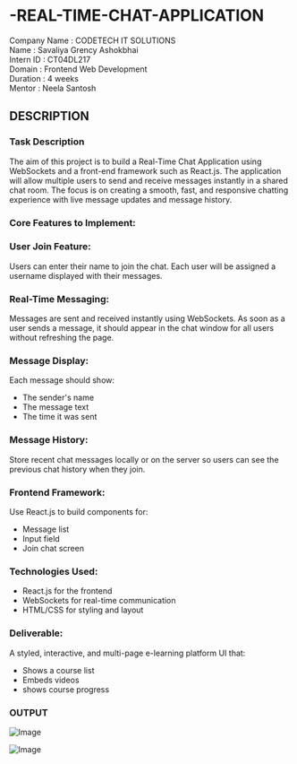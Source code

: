 # -REAL-TIME-CHAT-APPLICATION

Company Name  : CODETECH IT SOLUTIONS              
Name          : Savaliya Grency Ashokbhai          
Intern ID     : CT04DL217                          
Domain        : Frontend Web Development           
Duration      : 4 weeks                            
Mentor        : Neela Santosh

## DESCRIPTION

###  Task Description

The aim of this project is to build a Real-Time Chat Application using WebSockets and a front-end framework such as React.js. The application will allow multiple users to send and receive messages instantly in a shared chat room. The focus is on creating a smooth, fast, and responsive chatting experience with live message updates and message history.

### Core Features to Implement:

### User Join Feature:
Users can enter their name to join the chat. Each user will be assigned a username displayed with their messages.

### Real-Time Messaging:
Messages are sent and received instantly using WebSockets. As soon as a user sends a message, it should appear in the chat window for all users without refreshing the page.

### Message Display:
Each message should show:
- The sender's name
- The message text
- The time it was sent

### Message History:
Store recent chat messages locally or on the server so users can see the previous chat history when they join.

### Frontend Framework:
Use React.js to build components for:
- Message list
- Input field
- Join chat screen

### Technologies Used:
- React.js for the frontend
- WebSockets for real-time communication
- HTML/CSS for styling and layout

### Deliverable:
A styled, interactive, and multi-page e-learning platform UI that:
- Shows a course list
- Embeds videos
- shows course progress


### OUTPUT 

![Image](https://github.com/user-attachments/assets/b86c3517-90b4-442c-a62a-96dc1f80be9d)

![Image](https://github.com/user-attachments/assets/85fa0f91-b7b7-439f-a49b-2fc26d56c9bf)
